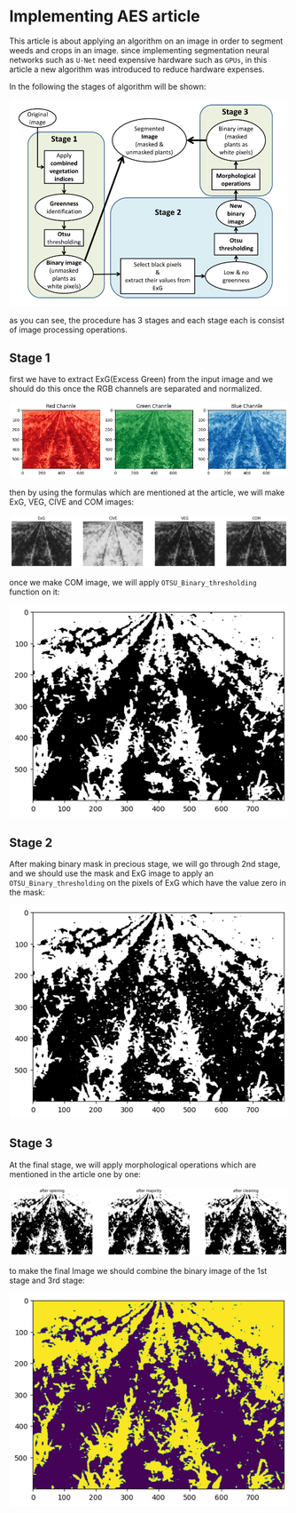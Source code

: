 # Implementing AES article

This article is about applying an algorithm on an image in order to segment weeds and crops in an image. since implementing segmentation neural networks such as ```U-Net``` need expensive hardware such as ```GPUs```, in this article a new algorithm was introduced to reduce hardware expenses. 

In the following the stages of algorithm will be shown:

![](./Assets/diagram.png)

as you can see, the procedure has 3 stages and each stage each is consist of image processing operations.

## Stage 1

first we have to extract ExG(Excess Green) from the input image and we should do this once the RGB channels are separated and normalized.

![](./Assets/RGB_channles.png)

then by using the formulas which are mentioned at the article, we will make ExG, VEG, CIVE and COM images:

![](./Assets/ExG_VEG_CIVE_COM.png)

once we make COM image, we will apply ```OTSU_Binary_thresholding``` function on it:

![](./Assets/first_thresh.png)


## Stage 2

After making binary mask in precious stage, we will go through 2nd stage, and we should use the mask and ExG image to apply an ```OTSU_Binary_thresholding``` on the pixels of ExG which have the value zero in the mask:

![](./Assets/second_thresh.png)


## Stage 3

At the final stage, we will apply morphological operations which are mentioned in the article one by one:

![](./Assets/morphology.png)

to make the final Image we should combine the binary image of the 1st stage and 3rd stage:

![](./Assets/final_image.png)